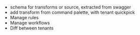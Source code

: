 - schema for transforms or source, extracted from swagger
- add transform from command palette, with tenant quickpick
- Manage rules
- Manage workflows
- Diff between tenants